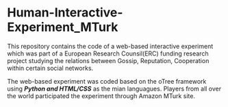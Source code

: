 # Human-Interactive-Experiment_MTurk

This repository contains the code of a web-based interactive experiment which was part of a European Research Counsil(ERC) funding research project studying the relations between Gossip, Reputation, Cooperation within certain social networks.

The web-based experiment was coded based on the oTree framework using ***Python and HTML/CSS*** as the mian languagues. Players from all over the world participated the experiment through Amazon MTurk site. 
